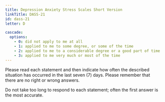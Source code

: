 ```yaml
---
title: Depression Anxiety Stress Scales Short Version
linkTitle: DASS-21
id: dass-21
letter: D

cascade:
  options:
    - 0: did not apply to me at all
    - 1: applied to me to some degree, or some of the time
    - 2: applied to me to a considerable degree or a good part of time
    - 3: applied to me very much or most of the time
---
```

<p class="mb-3">Please read each statement and then indicate how often the described situation has occurred in the last seven (7) days. Please remember that there are no right or wrong answers.</p>
<p>Do not take too long to respond to each statement; often the first answer is the most accurate.</p>